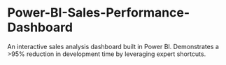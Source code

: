 # Power-BI-Sales-Performance-Dashboard
An interactive sales analysis dashboard built in Power BI. Demonstrates a >95% reduction in development time by leveraging expert shortcuts.
